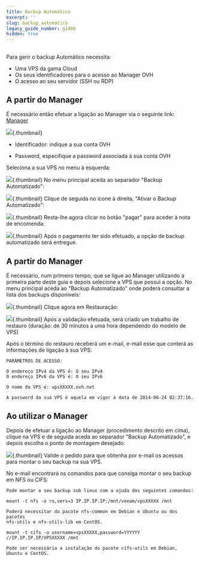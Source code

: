```yaml
---
title: Backup Automático
excerpt: ''
slug: backup_automatico
legacy_guide_number: g1486
hidden: true
---
```



## 
Para gerir o backup Automático necessita:


- Uma VPS da gama Cloud
- Os seus identificadores para o acesso ao Manager OVH
- O acesso ao seu servidor (SSH ou RDP)




## A partir do Manager
É necessário então efetuar a ligação ao Manager via o seguinte link: [Manager](https://www.ovh.com/manager/web/)

![](images/img_2080.jpg){.thumbnail}

- Identificador: indique a sua conta OVH

- Password, especifique a password associada à sua conta OVH


Seleciona a sua VPS no menu à esquerda:

![](images/img_2023.jpg){.thumbnail}
No menu principal aceda ao separador "Backup Automatizado":

![](images/img_2026.jpg){.thumbnail}
Clique de seguida no ícone à direita, "Ativar o Backup Automatizado":

![](images/img_2027.jpg){.thumbnail}
Resta-lhe agora clicar no botão "pagar" para aceder à nota de encomenda:

![](images/img_2028.jpg){.thumbnail}
Após o pagamento ter sido efetuado, a opção de backup automatizado será entregue.


## A partir do Manager
É necessário, num primeiro tempo, que se ligue ao Manager utilizando a primeira parte deste guia e depois selecione a VPS que possui a opção.
No menu principal aceda ao "Backup Automatizado" onde poderá consultar a lista dos backups disponíveis:

![](images/img_2021.jpg){.thumbnail}
Clique agora em Restauração:

![](images/img_2025.jpg){.thumbnail}
Após a validação efetuada, será criado um trabalho de restauro (duração: de 30 minutos a uma hora dependendo do modelo de VPS)

Após o término do restauro receberá um e-mail, e-mail esse que conterá as informações de ligação à sua VPS:


```
PARÂMETROS DE ACESSO:

O endereço IPv4 da VPS é: O seu IPv4
O endereço IPv6 da VPS é: O seu IPv6

O nome da VPS é: vpsXXXXX.ovh.net

A password da sua VPS é aquela em vigor à data de 2014-06-24 02:37:16.
```




## Ao utilizar o Manager
Depois de efetuar a ligação ao Manager (procedimento descrito em cima), clique na VPS e de seguida aceda ao separador "Backup Automatizado", e depois escolha o ponto de montagem desejado:

![](images/img_2022.jpg){.thumbnail}
Valide o pedido para que obtenha por e-mail os acessos para montar o seu backup na sua VPS.

No e-mail encontrará os comandos para que consiga montar o seu backup em NFS ou CIFS:


```
Pode montar o seu backup sob linux com a ajuda dos seguintes comandos:

mount -t nfs -o ro,vers=3 IP.IP.IP.IP:/mnt/veeam/vpsXXXXX /mnt

Poderá necessitar do pacote nfs-common em Debian e Ubuntu ou dos pacotes
nfs-utils e nfs-utils-lib em CentOS.

mount -t cifs -o username=vpsXXXXX,password=YYYYYY //IP.IP.IP.IP/VPSXXXXX /mnt

Pode ser necessária a instalação do pacote cifs-utils em Debian, Ubuntu e CentOS.
```



